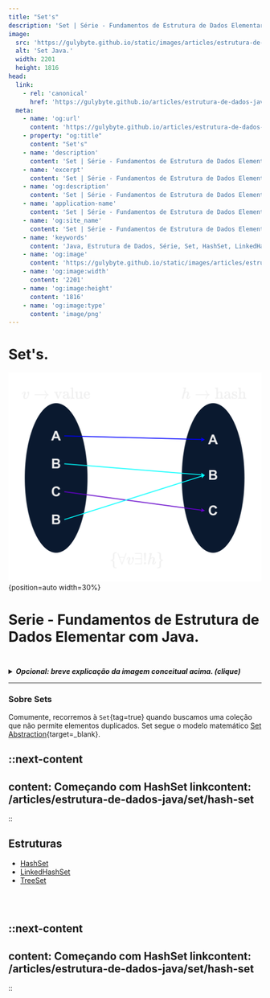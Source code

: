 ```yaml
---
title: "Set's"
description: 'Set | Série - Fundamentos de Estrutura de Dados Elementar com Java.'
image:
  src: 'https://gulybyte.github.io/static/images/articles/estrutura-de-dados-java/set.png'
  alt: 'Set Java.'
  width: 2201
  height: 1816
head:
  link:
    - rel: 'canonical'
      href: 'https://gulybyte.github.io/articles/estrutura-de-dados-java'
  meta:
    - name: 'og:url'
      content: 'https://gulybyte.github.io/articles/estrutura-de-dados-java'
    - property: "og:title"
      content: "Set's"
    - name: 'description'
      content: 'Set | Série - Fundamentos de Estrutura de Dados Elementar com Java.'
    - name: 'excerpt'
      content: 'Set | Série - Fundamentos de Estrutura de Dados Elementar com Java.'
    - name: 'og:description'
      content: 'Set | Série - Fundamentos de Estrutura de Dados Elementar com Java.'
    - name: 'application-name'
      content: 'Set | Série - Fundamentos de Estrutura de Dados Elementar com Java.'
    - name: 'og:site_name'
      content: 'Set | Série - Fundamentos de Estrutura de Dados Elementar com Java.'
    - name: 'keywords'
      content: 'Java, Estrutura de Dados, Série, Set, HashSet, LinkedHashSet, TreeSet'
    - name: 'og:image'
      content: 'https://gulybyte.github.io/static/images/articles/estrutura-de-dados-java/set.png'
    - name: 'og:image:width'
      content: '2201'
    - name: 'og:image:height'
      content: '1816'
    - name: 'og:image:type'
      content: 'image/png'
---
```


# Set's.

<div class="img_pag_init">

  ![Map](/static/images/articles/estrutura-de-dados-java/set.png){position=auto width=30%}
</div>

<h1 style="text-align: left; padding: 0em 0em !important; font-size: 2em">Serie - Fundamentos de Estrutura de Dados Elementar com Java.</h1>

<details style="padding-top:1.5rem;">
<summary>
  <h5 style="display: inline;cursor:pointer;">
    Opcional: breve explicação da imagem conceitual acima. (clique)
  </h5>
</summary>

![HashSet Java](/static/images/articles/estrutura-de-dados-java/set.png){width=30% quality=30 position=auto}

Isto diz, como funciona em geral uma função hash, onde cada valor será transformando em um unico hash, isso significa que os mesmo valores resultam nos mesmo hashes. (A expressão mostrada, é uma expressão matemática da lógica proposicional).

::equation
---
size: 2re
expression: \{ \forall v \exists! h \} \Leftrightarrow \begin{Bmatrix}  \begin{matrix} \underbrace{ \forall v } \\ \text{para todo value } \end{matrix}\text{ }\begin{matrix} \underbrace{ \exists! h } \\ \text{ existe um, e apenas um hash} \end{matrix} \end{Bmatrix}
---
::

</details>

---

### Sobre Sets
Comumente, recorremos à `Set`{tag=true} quando buscamos uma coleção que não permite elementos duplicados. Set segue o modelo matemático [Set Abstraction](https://en.wikipedia.org/wiki/Set_(abstract_data_type)){target=_blank}.

::next-content
---
content: Começando com HashSet
linkcontent: /articles/estrutura-de-dados-java/set/hash-set
---
::

<div class="clear-both"></div>

## Estruturas


- [HashSet](/articles/estrutura-de-dados-java/set/hash-set/)
- [LinkedHashSet](/articles/estrutura-de-dados-java/set/linked-hash-set/)
- [TreeSet](/articles/estrutura-de-dados-java/set/tree-set/)


<div class="clear-both"></div>
<div style="padding:1rem 0"></div>

::next-content
---
content: Começando com HashSet
linkcontent: /articles/estrutura-de-dados-java/set/hash-set
---
::
